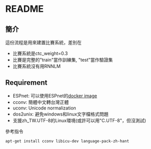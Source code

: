 # README
## 簡介
這份流程是用來建置比賽系統，差別在
 * 比賽系統是ctc_weight=0.3
 * 比賽是完整的"train"當作訓練集, "test"當作驗證集
 * 比賽系統沒有用RNNLM
## Requirement
 * ESPnet: 可以使用ESPnet的[docker image](https://github.com/espnet/espnet/blob/master/docker/README.md)
 * cconv: 簡體中文轉台灣正體
 * uconv: Unicode normalization
 * dos2unix: 避免windows和linux文字檔格式問題
 * 支援zh_TW.UTF-8的Linux環境(或許可以用"C.UTF-8"，但沒測試)

參考指令

`apt-get install cconv libicu-dev language-pack-zh-hant`
